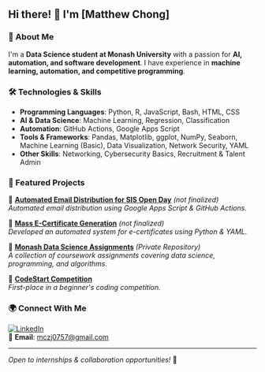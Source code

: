 ## Hi there! 👋 I'm [Matthew Chong]

### 🚀 About Me
I'm a **Data Science student at Monash University** with a passion for **AI, automation, and software development**. I have experience in **machine learning, automation, and competitive programming**. 

### 🛠️ Technologies & Skills
- **Programming Languages**: Python, R, JavaScript, Bash, HTML, CSS
- **AI & Data Science**: Machine Learning, Regression, Classification
- **Automation**: GitHub Actions, Google Apps Script
- **Tools & Frameworks**: Pandas, Matplotlib, ggplot, NumPy, Seaborn, Machine Learning (Basic), Data Visualization, Network Security, YAML 
- **Other Skills**: Networking, Cybersecurity Basics, Recruitment & Talent Admin

### 📌 Featured Projects
🔹 **[Automated Email Distribution for SIS Open Day](https://github.com/matt0757/sis-open-day-email-automation)** *(not finalized)* <br>
_Automated email distribution using Google Apps Script & GitHub Actions._

🔹 **[Mass E-Certificate Generation](https://github.com/matt0757/mass-e-cert-generator)** *(not finalized)* <br>
_Developed an automated system for e-certificates using Python & YAML._

🔹 **[Monash Data Science Assignments](https://github.com/matt0757/Year1-Assignment)** *(Private Repository)* <br>
_A collection of coursework assignments covering data science, programming, and algorithms._

🔹 **[CodeStart Competition](https://github.com/matt0757/CodeStart2024)** <br>
_First-place in a beginner's coding competition._

### 🌍 Connect With Me
[![LinkedIn](https://img.shields.io/badge/LinkedIn-blue?logo=linkedin)](https://www.linkedin.com/in/MatthewChong0757/)  
📩 **Email**: mczj0757@gmail.com

---
*Open to internships & collaboration opportunities!* 🚀
